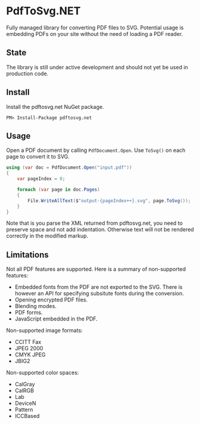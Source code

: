 # PdfToSvg.NET
Fully managed library for converting PDF files to SVG. Potential usage is embedding PDFs on your site without the need of loading a PDF reader.

## State
The library is still under active development and should not yet be used in production code.

## Install
Install the pdftosvg.net NuGet package.

```
PM> Install-Package pdftosvg.net
```

## Usage

Open a PDF document by calling `PdfDocument.Open`. Use `ToSvg()` on each page to convert it to SVG.

```csharp
using (var doc = PdfDocument.Open("input.pdf"))
{
    var pageIndex = 0;

    foreach (var page in doc.Pages)
    {
        File.WriteAllText($"output-{pageIndex++}.svg", page.ToSvg());
    }
}
```

Note that is you parse the XML returned from pdftosvg.net, you need to preserve space and not add indentation.
Otherwise text will not be rendered correctly in the modified markup.

## Limitations
Not all PDF features are supported. Here is a summary of non-supported features:

* Embedded fonts from the PDF are not exported to the SVG. There is however an API for specifying subsitute fonts during the conversion.
* Opening encrypted PDF files.
* Blending modes.
* PDF forms.
* JavaScript embedded in the PDF.

Non-supported image formats:
* CCITT Fax
* JPEG 2000
* CMYK JPEG
* JBIG2

Non-supported color spaces:
* CalGray
* CalRGB
* Lab
* DeviceN
* Pattern
* ICCBased
